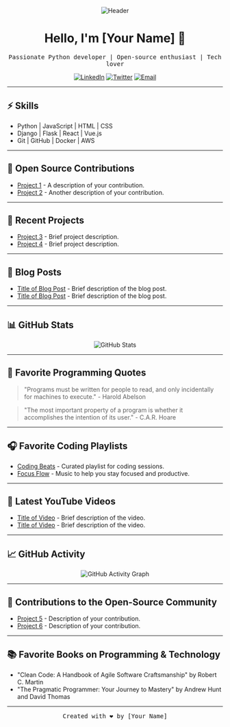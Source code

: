 <!-- Add your own header image or logo -->
<p align="center">
  <img src="header_image.png" alt="Header">
</p>

<!-- Add a catchy title -->
<h1 align="center">Hello, I'm [Your Name] 👋</h1>

<!-- Add a brief description -->
<p align="center">
  <samp>Passionate Python developer | Open-source enthusiast | Tech lover</samp>
</p>

<!-- Add some social media or contact links -->
<p align="center">
  <a href="https://www.linkedin.com/in/yourname"><img src="linkedin.svg" alt="LinkedIn"></a>
  <a href="https://twitter.com/yourhandle"><img src="twitter.svg" alt="Twitter"></a>
  <a href="mailto:youremail@example.com"><img src="email.svg" alt="Email"></a>
</p>

---

<!-- Add a summary of your skills and expertise -->
## ⚡️ Skills

- Python | JavaScript | HTML | CSS
- Django | Flask | React | Vue.js
- Git | GitHub | Docker | AWS

---

<!-- Add a section for your open-source contributions -->
## 🌱 Open Source Contributions

- [Project 1](https://github.com/username/project1) - A description of your contribution.
- [Project 2](https://github.com/username/project2) - Another description of your contribution.

---

<!-- Add a section for your recent projects -->
## 🚀 Recent Projects

- [Project 3](https://github.com/username/project3) - Brief project description.
- [Project 4](https://github.com/username/project4) - Brief project description.

---

<!-- Add a section for your blog posts or articles -->
## 📝 Blog Posts

- [Title of Blog Post](https://yourblog.com/blog-post-1) - Brief description of the blog post.
- [Title of Blog Post](https://yourblog.com/blog-post-2) - Brief description of the blog post.

---

<!-- Add a section for your GitHub stats -->
## 📊 GitHub Stats

<p align="center">
  <img src="https://github-readme-stats.vercel.app/api?username=yourusername&show_icons=true&theme=dark" alt="GitHub Stats">
</p>

---

<!-- Add a section for your favorite programming quotes -->
## 💬 Favorite Programming Quotes

> "Programs must be written for people to read, and only incidentally for machines to execute." - Harold Abelson

> "The most important property of a program is whether it accomplishes the intention of its user." - C.A.R. Hoare

---

<!-- Add a section for your favorite coding playlists -->
## 🎧 Favorite Coding Playlists

- [Coding Beats](https://spotifyplaylistlink1) - Curated playlist for coding sessions.
- [Focus Flow](https://spotifyplaylistlink2) - Music to help you stay focused and productive.

---

<!-- Add a section for your latest YouTube videos or tutorials -->
## 🎥 Latest YouTube Videos

- [Title of Video](https://youtu.be/video-link) - Brief description of the video.
- [Title of Video](https://youtu.be/video-link) - Brief description of the video.

---

<!-- Add a section for your GitHub activity graph -->
## 📈 GitHub Activity

<p align="center">
  <img src="https://activity-graph.herokuapp.com/graph?username=yourusername&theme=github" alt="GitHub Activity Graph">
</p>

---

<!-- Add a section for your contributions to the open-source community -->
## 🤝 Contributions to the Open-Source Community

- [Project 5](https://github.com/username/project5) - Description of your contribution.
- [Project 6](https://github.com/username/project6) - Description of your contribution.

---

<!-- Add a section for your favorite books on programming or technology -->
## 📚 Favorite Books on Programming & Technology

- "Clean Code: A Handbook of Agile Software Craftsmanship" by Robert C. Martin
- "The Pragmatic Programmer: Your Journey to Mastery" by Andrew Hunt and David Thomas

---

<!-- Add a footer with your name and optional message -->
<p align="center">
  <samp>Created with ❤️ by [Your Name]</samp>
</p>
